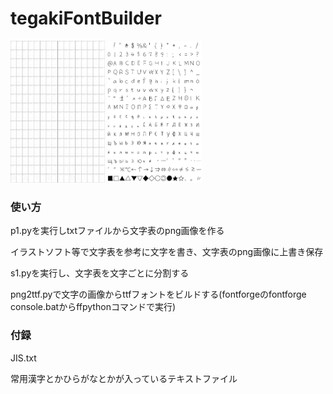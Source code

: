 <html>


<body>
    <h1>tegakiFontBuilder</h1>
    <div style="">
        <img src="1.png" width=30%>
        <img src="2.png" width=30%>
    </div>

<h3>使い方</h3>

<p>p1.pyを実行しtxtファイルから文字表のpng画像を作る </p>
<p>イラストソフト等で文字表を参考に文字を書き、文字表のpng画像に上書き保存</p>

<p>s1.pyを実行し、文字表を文字ごとに分割する</p>

<p>png2ttf.pyで文字の画像からttfフォントをビルドする(fontforgeのfontforge console.batからffpythonコマンドで実行)</p>

<h3>付録</h3>
<p>JIS.txt</p>
<p>常用漢字とかひらがなとかが入っているテキストファイル</p>
</body>
</html>

